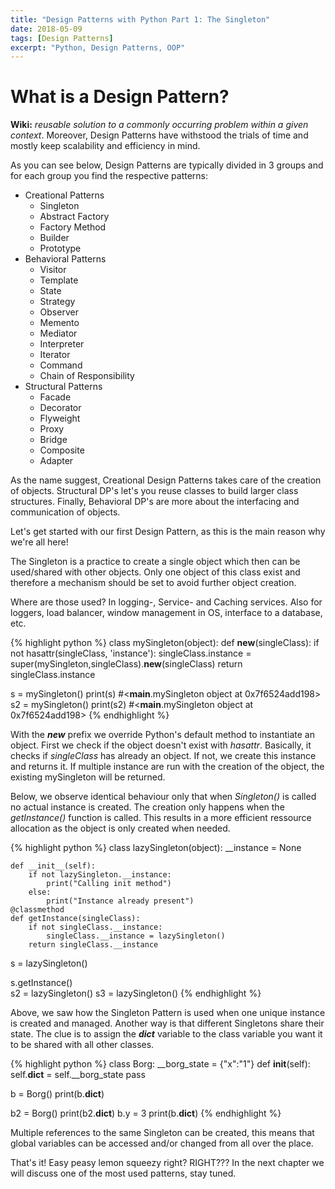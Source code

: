 ```yaml
---
title: "Design Patterns with Python Part 1: The Singleton"
date: 2018-05-09
tags: [Design Patterns]
excerpt: "Python, Design Patterns, OOP"
---
```


# What is a Design Pattern?
**Wiki:** *reusable solution to a commonly occurring problem within a given context*. Moreover, Design Patterns have withstood the trials of time and mostly keep scalability and efficiency in mind.

As you can see below, Design Patterns are typically divided in 3 groups and for each group you find the respective patterns:

* Creational Patterns
  * Singleton
  * Abstract Factory
  * Factory Method
  * Builder
  * Prototype
* Behavioral Patterns
  * Visitor
  * Template
  * State
  * Strategy
  * Observer
  * Memento
  * Mediator
  * Interpreter
  * Iterator
  * Command
  * Chain of Responsibility
* Structural Patterns
  * Facade
  * Decorator
  * Flyweight
  * Proxy
  * Bridge  
  * Composite
  * Adapter

As the name suggest, Creational Design Patterns takes care of the creation of objects. Structural DP's let's you reuse classes to build larger class structures. Finally, Behavioral DP's are more about the interfacing and communication of objects.

Let's get started with our first Design Pattern, as this is the main reason why we're all here!

The Singleton is a practice to create a single object which then can be used/shared with other objects. Only one object of this class exist and therefore a mechanism should be set to avoid further object creation.

Where are those used? In logging-, Service- and Caching services. Also for loggers, load balancer, window management in OS, interface to a database, etc.

{% highlight python %}
class mySingleton(object):
    def __new__(singleClass):
        if not hasattr(singleClass, 'instance'):
            singleClass.instance = super(mySingleton,singleClass).__new__(singleClass)
        return singleClass.instance

s = mySingleton()
print(s) #<__main__.mySingleton object at 0x7f6524add198>
s2 = mySingleton()
print(s2) #<__main__.mySingleton object at 0x7f6524add198>
{% endhighlight %}

With the *__new__* prefix we override Python's default method to instantiate an object. First we check if the object doesn't exist with *hasattr*. Basically, it checks if *singleClass* has already an object. If not, we create this instance and returns it. If multiple instance are run with the creation of the object, the existing mySingleton will be returned.

Below, we observe identical behaviour only that when *Singleton()* is called no actual instance is created. The creation only happens when the *getInstance()* function is called. This results in a more efficient ressource allocation as the object is only created when needed.

{% highlight python %}
class lazySingleton(object):
    __instance = None

    def __init__(self):
        if not lazySingleton.__instance:
            print("Calling init method")
        else:
            print("Instance already present")
    @classmethod
    def getInstance(singleClass):
        if not singleClass.__instance:
            singleClass.__instance = lazySingleton()
        return singleClass.__instance

s = lazySingleton()

s.getInstance()        
s2 = lazySingleton()
s3 = lazySingleton()
{% endhighlight %}

Above, we saw how the Singleton Pattern is used when one unique instance is created and managed. Another way is that different Singletons share their state. The clue is to assign the *__dict__* variable to the class variable you want it to be shared with all other classes.

{% highlight python %}
class Borg:
    __borg_state = {"x":"1"}
    def __init__(self):
        self.__dict__ = self.__borg_state
        pass

b = Borg()
print(b.__dict__)

b2 = Borg()
print(b2.__dict__)
b.y = 3
print(b.__dict__)
{% endhighlight %}

Multiple references to the same Singleton can be created, this means that global variables can be accessed and/or changed from all over the place.

That's it! Easy peasy lemon squeezy right? RIGHT???
In the next chapter we will discuss one of the most used patterns, stay tuned.
